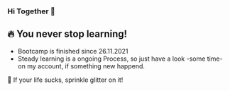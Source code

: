 ### Hi Together 👋

## :fire: You never stop learning!

- Bootcamp is finished since 26.11.2021
- Steady learning is a ongoing Process, so just have a look -some time- on my account, if something new happend.

💖 If your life sucks, sprinkle glitter on it!
